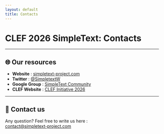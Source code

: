 ```yaml
---
layout: default
title: Contacts
---
```


# CLEF 2026 SimpleText: Contacts

---

## 🌐 Our resources

- **Website** : [simpletext-project.com](http://simpletext-project.com/)
- **Twitter** : [@SimpletextW](https://twitter.com/SimpletextW)
- **Google Group** : [SimpleText Community](https://groups.google.com/g/simpletext)
- **CLEF Website** : [CLEF Initiative 2026](https://clef2025.clef-initiative.eu/)

---

## 📧 Contact us

Any question? Feel free to write us here :  
[contact@simpletext-project.com](mailto:contact@simpletext-project.com)
